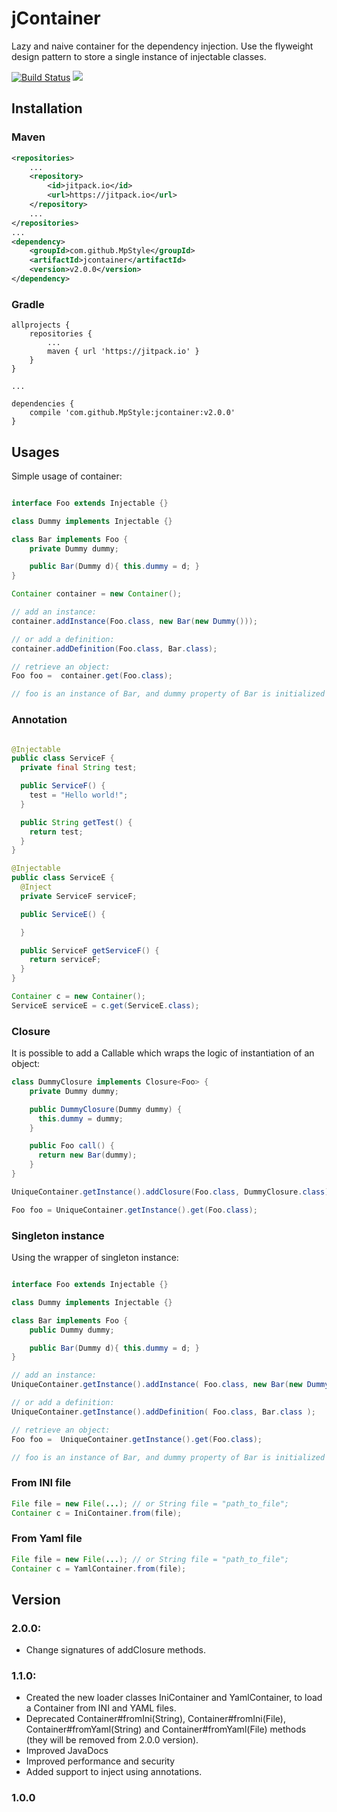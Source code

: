 # jContainer

Lazy and naive container for the dependency injection.
Use the flyweight design pattern to store a single instance of injectable classes.

[![Build Status](https://travis-ci.org/MpStyle/jcontainer.svg?branch=master)](https://travis-ci.org/MpStyle/jcontainer) [![](https://jitpack.io/v/MpStyle/jcontainer.svg)](https://jitpack.io/#MpStyle/jcontainer)

## Installation

### Maven
```xml
<repositories>
    ...
    <repository>
        <id>jitpack.io</id>
        <url>https://jitpack.io</url>
    </repository>
    ...
</repositories>
...
<dependency>
    <groupId>com.github.MpStyle</groupId>
    <artifactId>jcontainer</artifactId>
    <version>v2.0.0</version>
</dependency>
```

### Gradle
```
allprojects {
    repositories {
        ...
        maven { url 'https://jitpack.io' }
    }
}

...

dependencies {
    compile 'com.github.MpStyle:jcontainer:v2.0.0'
}

```

## Usages

Simple usage of container:

```java

interface Foo extends Injectable {}

class Dummy implements Injectable {}

class Bar implements Foo {
    private Dummy dummy;

    public Bar(Dummy d){ this.dummy = d; }
}

Container container = new Container();

// add an instance:
container.addInstance(Foo.class, new Bar(new Dummy()));

// or add a definition:
container.addDefinition(Foo.class, Bar.class);

// retrieve an object:
Foo foo =  container.get(Foo.class);

// foo is an instance of Bar, and dummy property of Bar is initialized as an instance of Dummy.

```

### Annotation

```java

@Injectable
public class ServiceF {
  private final String test;

  public ServiceF() {
    test = "Hello world!";
  }

  public String getTest() {
    return test;
  }
}

@Injectable
public class ServiceE {
  @Inject
  private ServiceF serviceF;

  public ServiceE() {

  }

  public ServiceF getServiceF() {
    return serviceF;
  }
}

Container c = new Container();
ServiceE serviceE = c.get(ServiceE.class);

```

### Closure

It is possible to add a Callable which wraps the logic of instantiation of an object:

```java
class DummyClosure implements Closure<Foo> {
    private Dummy dummy;

    public DummyClosure(Dummy dummy) {
      this.dummy = dummy;
    }

    public Foo call() {
      return new Bar(dummy);
    }
}

UniqueContainer.getInstance().addClosure(Foo.class, DummyClosure.class);

Foo foo = UniqueContainer.getInstance().get(Foo.class);
```

### Singleton instance

Using the wrapper of singleton instance:

```java

interface Foo extends Injectable {}

class Dummy implements Injectable {}

class Bar implements Foo {
    public Dummy dummy;

    public Bar(Dummy d){ this.dummy = d; }
}

// add an instance:
UniqueContainer.getInstance().addInstance( Foo.class, new Bar(new Dummy()) );

// or add a definition:
UniqueContainer.getInstance().addDefinition( Foo.class, Bar.class );

// retrieve an object:
Foo foo =  UniqueContainer.getInstance().get(Foo.class);

// foo is an instance of Bar, and dummy property of Bar is initialized as an instance of Dummy.
```

### From INI file
```java
File file = new File(...); // or String file = "path_to_file";
Container c = IniContainer.from(file);
```

### From Yaml file
```java
File file = new File(...); // or String file = "path_to_file";
Container c = YamlContainer.from(file);
```

## Version

### 2.0.0:
- Change signatures of addClosure methods.

### 1.1.0:
- Created the new loader classes IniContainer and YamlContainer, to load a Container from INI and YAML files.
- Deprecated Container#fromIni(String), Container#fromIni(File), Container#fromYaml(String) and Container#fromYaml(File) methods (they will be removed from 2.0.0 version).
- Improved JavaDocs
- Improved performance and security
- Added support to inject using annotations.

### 1.0.0
